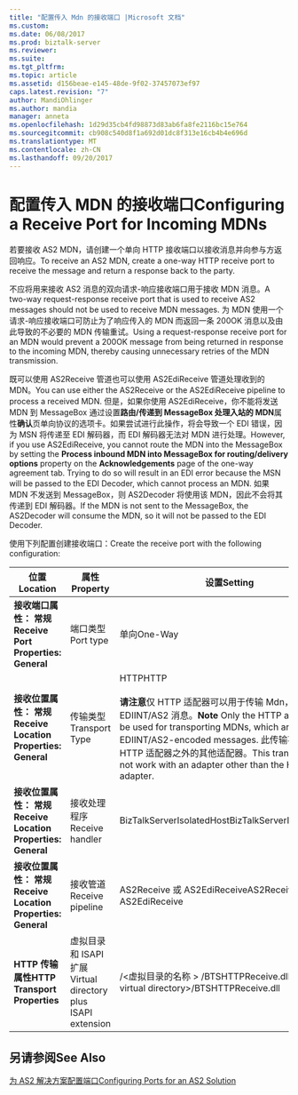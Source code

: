 ```yaml
---
title: "配置传入 Mdn 的接收端口 |Microsoft 文档"
ms.custom: 
ms.date: 06/08/2017
ms.prod: biztalk-server
ms.reviewer: 
ms.suite: 
ms.tgt_pltfrm: 
ms.topic: article
ms.assetid: d156beae-e145-48de-9f02-37457073ef97
caps.latest.revision: "7"
author: MandiOhlinger
ms.author: mandia
manager: anneta
ms.openlocfilehash: 1d29d35cb4fd98873d83ab6fa8fe2116bc15e764
ms.sourcegitcommit: cb908c540d8f1a692d01dc8f313e16cb4b4e696d
ms.translationtype: MT
ms.contentlocale: zh-CN
ms.lasthandoff: 09/20/2017
---
```

# <a name="configuring-a-receive-port-for-incoming-mdns"></a><span data-ttu-id="23b97-102">配置传入 MDN 的接收端口</span><span class="sxs-lookup"><span data-stu-id="23b97-102">Configuring a Receive Port for Incoming MDNs</span></span>
<span data-ttu-id="23b97-103">若要接收 AS2 MDN，请创建一个单向 HTTP 接收端口以接收消息并向参与方返回响应。</span><span class="sxs-lookup"><span data-stu-id="23b97-103">To receive an AS2 MDN, create a one-way HTTP receive port to receive the message and return a response back to the party.</span></span>  
  
 <span data-ttu-id="23b97-104">不应将用来接收 AS2 消息的双向请求-响应接收端口用于接收 MDN 消息。</span><span class="sxs-lookup"><span data-stu-id="23b97-104">A two-way request-response receive port that is used to receive AS2 messages should not be used to receive MDN messages.</span></span> <span data-ttu-id="23b97-105">为 MDN 使用一个请求-响应接收端口可防止为了响应传入的 MDN 而返回一条 200OK 消息以及由此导致的不必要的 MDN 传输重试。</span><span class="sxs-lookup"><span data-stu-id="23b97-105">Using a request-response receive port for an MDN would prevent a 200OK message from being returned in response to the incoming MDN, thereby causing unnecessary retries of the MDN transmission.</span></span>  
  
 <span data-ttu-id="23b97-106">既可以使用 AS2Receive 管道也可以使用 AS2EdiReceive 管道处理收到的 MDN。</span><span class="sxs-lookup"><span data-stu-id="23b97-106">You can use either the AS2Receive or the AS2EdiReceive pipeline to process a received MDN.</span></span> <span data-ttu-id="23b97-107">但是，如果你使用 AS2EdiReceive，你不能将发送 MDN 到 MessageBox 通过设置**路由/传递到 MessageBox 处理入站的 MDN**属性**确认**页单向协议的选项卡。如果尝试进行此操作，将会导致一个 EDI 错误，因为 MSN 将传递至 EDI 解码器，而 EDI 解码器无法对 MDN 进行处理。</span><span class="sxs-lookup"><span data-stu-id="23b97-107">However, if you use AS2EdiReceive, you cannot route the MDN into the MessageBox by setting the **Process inbound MDN into MessageBox for routing/delivery options** property on the **Acknowledgements** page of the one-way agreement tab. Trying to do so will result in an EDI error because the MSN will be passed to the EDI Decoder, which cannot process an MDN.</span></span> <span data-ttu-id="23b97-108">如果 MDN 不发送到 MessageBox，则 AS2Decoder 将使用该 MDN，因此不会将其传递到 EDI 解码器。</span><span class="sxs-lookup"><span data-stu-id="23b97-108">If the MDN is not sent to the MessageBox, the AS2Decoder will consume the MDN, so it will not be passed to the EDI Decoder.</span></span>  
  
 <span data-ttu-id="23b97-109">使用下列配置创建接收端口：</span><span class="sxs-lookup"><span data-stu-id="23b97-109">Create the receive port with the following configuration:</span></span>  
  
|<span data-ttu-id="23b97-110">位置</span><span class="sxs-lookup"><span data-stu-id="23b97-110">Location</span></span>|<span data-ttu-id="23b97-111">属性</span><span class="sxs-lookup"><span data-stu-id="23b97-111">Property</span></span>|<span data-ttu-id="23b97-112">设置</span><span class="sxs-lookup"><span data-stu-id="23b97-112">Setting</span></span>|  
|--------------|--------------|-------------|  
|<span data-ttu-id="23b97-113">**接收端口属性： 常规**</span><span class="sxs-lookup"><span data-stu-id="23b97-113">**Receive Port Properties: General**</span></span>|<span data-ttu-id="23b97-114">端口类型</span><span class="sxs-lookup"><span data-stu-id="23b97-114">Port type</span></span>|<span data-ttu-id="23b97-115">单向</span><span class="sxs-lookup"><span data-stu-id="23b97-115">One-Way</span></span>|  
|<span data-ttu-id="23b97-116">**接收位置属性： 常规**</span><span class="sxs-lookup"><span data-stu-id="23b97-116">**Receive Location Properties: General**</span></span>|<span data-ttu-id="23b97-117">传输类型</span><span class="sxs-lookup"><span data-stu-id="23b97-117">Transport Type</span></span>|<span data-ttu-id="23b97-118">HTTP</span><span class="sxs-lookup"><span data-stu-id="23b97-118">HTTP</span></span><br /><br /> <span data-ttu-id="23b97-119">**请注意**仅 HTTP 适配器可以用于传输 Mdn，编码 EDIINT/AS2 消息。</span><span class="sxs-lookup"><span data-stu-id="23b97-119">**Note** Only the HTTP adapter can be used for transporting MDNs, which are EDIINT/AS2-encoded messages.</span></span> <span data-ttu-id="23b97-120">此传输不能用于除 HTTP 适配器之外的其他适配器。</span><span class="sxs-lookup"><span data-stu-id="23b97-120">This transport will not work with an adapter other than the HTTP adapter.</span></span>|  
|<span data-ttu-id="23b97-121">**接收位置属性： 常规**</span><span class="sxs-lookup"><span data-stu-id="23b97-121">**Receive Location Properties: General**</span></span>|<span data-ttu-id="23b97-122">接收处理程序</span><span class="sxs-lookup"><span data-stu-id="23b97-122">Receive handler</span></span>|<span data-ttu-id="23b97-123">BizTalkServerIsolatedHost</span><span class="sxs-lookup"><span data-stu-id="23b97-123">BizTalkServerIsolatedHost</span></span>|  
|<span data-ttu-id="23b97-124">**接收位置属性： 常规**</span><span class="sxs-lookup"><span data-stu-id="23b97-124">**Receive Location Properties: General**</span></span>|<span data-ttu-id="23b97-125">接收管道</span><span class="sxs-lookup"><span data-stu-id="23b97-125">Receive pipeline</span></span>|<span data-ttu-id="23b97-126">AS2Receive 或 AS2EdiReceive</span><span class="sxs-lookup"><span data-stu-id="23b97-126">AS2Receive or AS2EdiReceive</span></span>|  
|<span data-ttu-id="23b97-127">**HTTP 传输属性**</span><span class="sxs-lookup"><span data-stu-id="23b97-127">**HTTP Transport Properties**</span></span>|<span data-ttu-id="23b97-128">虚拟目录和 ISAPI 扩展</span><span class="sxs-lookup"><span data-stu-id="23b97-128">Virtual directory plus ISAPI extension</span></span>|<span data-ttu-id="23b97-129">/\<虚拟目录的名称 > /BTSHTTPReceive.dll</span><span class="sxs-lookup"><span data-stu-id="23b97-129">/\<name of virtual directory>/BTSHTTPReceive.dll</span></span>|  
  
## <a name="see-also"></a><span data-ttu-id="23b97-130">另请参阅</span><span class="sxs-lookup"><span data-stu-id="23b97-130">See Also</span></span>  
 [<span data-ttu-id="23b97-131">为 AS2 解决方案配置端口</span><span class="sxs-lookup"><span data-stu-id="23b97-131">Configuring Ports for an AS2 Solution</span></span>](../core/configuring-ports-for-an-as2-solution.md)